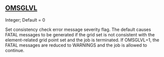 ## [OMSGLVL](https://help.hexagonmi.com/bundle/MSC_Nastran_2022.4/page/Nastran_Combined_Book/qrg/parameters/TOC.OMSGLVL.xhtml)

Integer; Default = 0

Set consistency check error message severity flag. The default causes FATAL messages to be generated if the grid set is not consistent with the element-related grid point set and the job is terminated. If OMSGLVL=1, the FATAL messages are reduced to WARNINGS and the job is allowed to continue.

